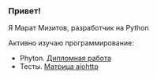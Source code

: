 ### Привет!
Я Марат Мизитов, разработчик на Python

Активно изучаю программирование:

- Phyton. [Дипломная работа](https://github.com/Umizmar/Vkinder23)
- Тесты. [Матрица aiohttp](https://github.com/Umizmar/Worktests)
